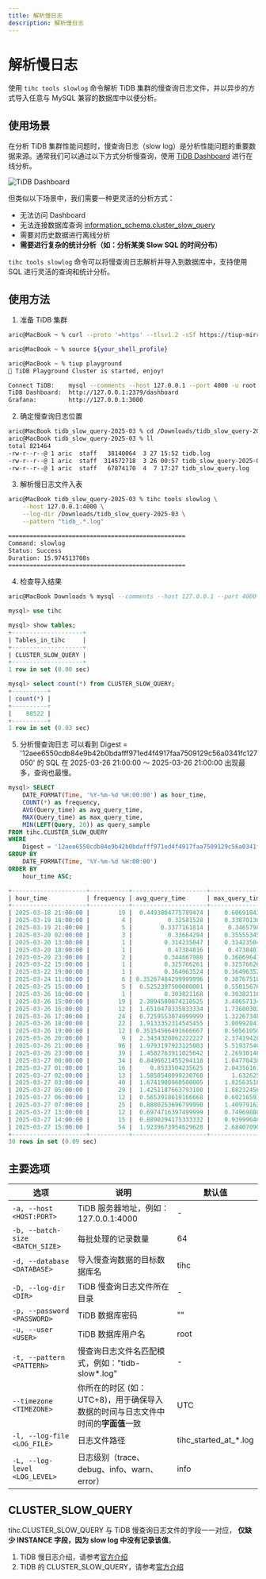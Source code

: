 ```yaml
---
title: 解析慢日志
description: 解析慢日志
---
```


# 解析慢日志

使用 `tihc tools slowlog` 命令解析 TiDB 集群的慢查询日志文件，并以异步的方式导入任意与 MySQL 兼容的数据库中以便分析。

## 使用场景

在分析 TiDB 集群性能问题时，慢查询日志（slow log）是分析性能问题的重要数据来源。通常我们可以通过以下方式分析慢查询，使用 [TiDB Dashboard](https://docs.pingcap.com/zh/tidb/v7.5/dashboard-slow-query/) 进行在线分析。

![TiDB Dashboard](https://docs-download.pingcap.com/media/images/docs-cn/dashboard/dashboard-slow-queries-list1-v620.png)


但类似以下场景中，我们需要一种更灵活的分析方式：
- 无法访问 Dashboard
- 无法连接数据库查询 [information_schema.cluster_slow_query](https://docs.pingcap.com/zh/tidb/v7.5/information-schema-slow-query/#cluster_slow_query-table)
- 需要对历史数据进行离线分析
- **需要进行复杂的统计分析（如：分析某类 Slow SQL 的时间分布）**

`tihc tools slowlog` 命令可以将慢查询日志解析并导入到数据库中，支持使用 SQL 进行灵活的查询和统计分析。


## 使用方法

1. 准备 TiDB 集群

```bash
aric@MacBook ~ % curl --proto '=https' --tlsv1.2 -sSf https://tiup-mirrors.pingcap.com/install.sh | sh

aric@MacBook ~ % source ${your_shell_profile}

aric@MacBook ~ % tiup playground
🎉 TiDB Playground Cluster is started, enjoy!

Connect TiDB:    mysql --comments --host 127.0.0.1 --port 4000 -u root
TiDB Dashboard:  http://127.0.0.1:2379/dashboard
Grafana:         http://127.0.0.1:3000

```

2. 确定慢查询日志位置

```bash
aric@MacBook tidb_slow_query-2025-03 % cd /Downloads/tidb_slow_query-2025-03
aric@MacBook tidb_slow_query-2025-03 % ll
total 821464
-rw-r--r--@ 1 aric  staff   38140064  3 27 15:52 tidb.log
-rw-r--r--@ 1 aric  staff  314572718  3 26 00:57 tidb_slow_query-2025-03-25T16-57-07.979.log
-rw-r--r--@ 1 aric  staff   67874170  4  7 17:27 tidb_slow_query.log

```


3. 解析慢日志文件入表

```bash
aric@MacBook tidb_slow_query-2025-03 % tihc tools slowlog \
    --host 127.0.0.1:4000 \
    --log-dir /Downloads/tidb_slow_query-2025-03 \
    --pattern "tidb_.*.log"

==================================================
Command: slowlog
Status: Success
Duration: 15.974513708s
==================================================
```

4. 检查导入结果
```sql
aric@MacBook Downloads % mysql --comments --host 127.0.0.1 --port 4000 -u root                         

mysql> use tihc

mysql> show tables;
+--------------------+
| Tables_in_tihc     |
+--------------------+
| CLUSTER_SLOW_QUERY |
+--------------------+
1 row in set (0.00 sec)

mysql> select count(*) from CLUSTER_SLOW_QUERY;
+----------+
| count(*) |
+----------+
|    88522 |
+----------+
1 row in set (0.03 sec)
```

5. 分析慢查询日志
可以看到 Digest = '12aee6550cdb84e9b42b0bdafff971ed4f4917faa7509129c56a0341fc127050' 的 SQL 在 2025-03-26 21:00:00 ～ 2025-03-26 21:00:00 出现最多，查询也最慢。

```sql
mysql> SELECT 
    DATE_FORMAT(Time, '%Y-%m-%d %H:00:00') as hour_time,
    COUNT(*) as frequency,
    AVG(Query_time) as avg_query_time,
    MAX(Query_time) as max_query_time,
    MIN(LEFT(Query, 20)) as query_sample
FROM tihc.CLUSTER_SLOW_QUERY 
WHERE 
    Digest = '12aee6550cdb84e9b42b0bdafff971ed4f4917faa7509129c56a0341fc127050'
GROUP BY 
    DATE_FORMAT(Time, '%Y-%m-%d %H:00:00')
ORDER BY 
    hour_time ASC;

+---------------------+-----------+---------------------+----------------+----------------------+
| hour_time           | frequency | avg_query_time      | max_query_time | query_sample         |
+---------------------+-----------+---------------------+----------------+----------------------+
| 2025-03-18 21:00:00 |        19 |  0.4493804775789474 |    0.606918439 | select user_id,base_ |
| 2025-03-19 18:00:00 |         4 |          0.32581528 |    0.338701305 | select user_id,base_ |
| 2025-03-19 21:00:00 |         5 |        0.3377161814 |     0.34657984 | select user_id,base_ |
| 2025-03-20 02:00:00 |         3 |          0.33664294 |    0.355553451 | select user_id,base_ |
| 2025-03-20 13:00:00 |         1 |         0.314235047 |    0.314235047 | select user_id,base_ |
| 2025-03-20 18:00:00 |         1 |          0.47384816 |     0.47384816 | select user_id,base_ |
| 2025-03-20 23:00:00 |         2 |         0.344667988 |    0.360696473 | select user_id,base_ |
| 2025-03-22 15:00:00 |         1 |         0.325766261 |    0.325766261 | select user_id,base_ |
| 2025-03-22 19:00:00 |         1 |         0.364963524 |    0.364963524 | select user_id,base_ |
| 2025-03-24 11:00:00 |         6 | 0.35267484299999996 |    0.387675187 | select user_id,base_ |
| 2025-03-25 15:00:00 |         5 |  0.5252397500000001 |    0.550156766 | select user_id,base_ |
| 2025-03-26 10:00:00 |         1 |         0.303821168 |    0.303821168 | select user_id,base_ |
| 2025-03-26 15:00:00 |        19 |  2.3894580074210525 |    3.486571348 | select user_id,base_ |
| 2025-03-26 16:00:00 |        12 |  1.6510478335833334 |    1.736003024 | select user_id,base_ |
| 2025-03-26 17:00:00 |        24 |  0.7259553074999999 |    1.322673489 | select user_id,base_ |
| 2025-03-26 18:00:00 |        22 |  1.9133352314545455 |    3.009928439 | select user_id,base_ |
| 2025-03-26 19:00:00 |        12 | 0.35154566491666667 |    0.505610509 | select user_id,base_ |
| 2025-03-26 20:00:00 |         9 |  2.3434320862222227 |    2.374194282 | select user_id,base_ |
| 2025-03-26 21:00:00 |        96 |  1.9793197923125003 |    5.519375406 | select user_id,base_ |
| 2025-03-26 23:00:00 |        39 |  1.4582763911025642 |    2.269301483 | select user_id,base_ |
| 2025-03-27 00:00:00 |        34 |  0.8496621455294118 |    1.047704387 | select user_id,base_ |
| 2025-03-27 01:00:00 |        16 |     0.8533504235625 |    2.043561618 | select user_id,base_ |
| 2025-03-27 02:00:00 |        13 |  1.5850548099230768 |      1.6326255 | select user_id,base_ |
| 2025-03-27 03:00:00 |        40 |  1.6741900960500005 |    1.825635187 | select user_id,base_ |
| 2025-03-27 05:00:00 |        29 |  1.4251187663793108 |    1.882324567 | select user_id,base_ |
| 2025-03-27 06:00:00 |        12 |  0.5653918619166668 |    0.602165939 | select user_id,base_ |
| 2025-03-27 07:00:00 |        25 |  0.8880253696799998 |    1.409791623 | select user_id,base_ |
| 2025-03-27 13:00:00 |        12 |  0.6974716397499999 |    0.749698881 | select user_id,base_ |
| 2025-03-27 14:00:00 |        15 |  0.8890294175333332 |    0.939996461 | select user_id,base_ |
| 2025-03-27 15:00:00 |        54 |  1.9239673954629628 |    2.684070904 | select user_id,base_ |
+---------------------+-----------+---------------------+----------------+----------------------+
30 rows in set (0.09 sec)
```

## 主要选项

| 选项 | 说明 | 默认值 |
|------|------|--------|
| `-a, --host <HOST:PORT>` | TiDB 服务器地址，例如：127.0.0.1:4000 | - |
| `-b, --batch-size <BATCH_SIZE>` | 每批处理的记录数量 | 64 |
| `-d, --database <DATABASE>` | 导入慢查询数据的目标数据库名 | tihc |
| `-D, --log-dir <DIR>` | TiDB 慢查询日志文件所在目录 | - |
| `-p, --password <PASSWORD>` | TiDB 数据库密码 | "" |
| `-u, --user <USER>` | TiDB 数据库用户名 | root |
| `-t, --pattern <PATTERN>` | 慢查询日志文件名匹配模式，例如："tidb-slow*.log" | - |
| `--timezone <TIMEZONE>` | 你所在的时区 (如：UTC+8)，用于确保导入数据的时间与日志文件中时间的**字面值**一致 | UTC |
| `-l, --log-file <LOG_FILE>` | 日志文件路径 | tihc_started_at_*.log |
| `-L, --log-level <LOG_LEVEL>` | 日志级别（trace、debug、info、warn、error） | info |



## CLUSTER_SLOW_QUERY

tihc.CLUSTER_SLOW_QUERY 与 TiDB 慢查询日志文件的字段一一对应， **仅缺少 INSTANCE 字段，因为 slow log 中没有记录该值**。

1. TiDB 慢日志介绍，请参考[官方介绍](https://docs.pingcap.com/zh/tidb/v7.5/identify-slow-queries)
2. TiDB 的 CLUSTER_SLOW_QUERY，请参考[官方介绍](https://docs.pingcap.com/zh/tidb/stable/information-schema-slow-query/#cluster_slow_query-table)